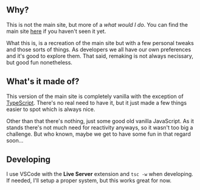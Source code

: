 ## Why?

This is not the main site, but more of a *what would I do*. You can find the
main site [here](https://respdev.com) if you haven't seen it yet.

What this is, is a recreation of the main site but with a few personal tweaks
and those sorts of things. As developers we all have our own preferences and
it's good to explore them. That said, remaking is not always necissary, but
good fun nonetheless.

## What's it made of?

This version of the main site is completely vanilla with the exception of
[TypeScript](https://www.typescriptlang.org/). There's no real need to have
it, but it just made a few things easier to spot which is always nice.

Other than that there's nothing, just some good old vanilla JavaScript. As it
stands there's not much need for reactivity anyways, so it wasn't too big a
challenge. But who known, maybe we get to have some fun in that regard soon...

## Developing

I use VSCode with the **Live Server** extension and `tsc -w` when developing.
If needed, I'll setup a proper system, but this works great for now.
